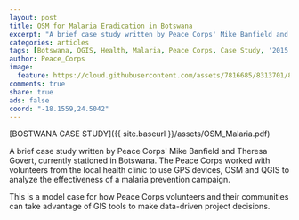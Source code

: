 ```yaml
---
layout: post
title: OSM for Malaria Eradication in Botswana  
excerpt: "A brief case study written by Peace Corps' Mike Banfield and Theresa Govert, currently working in Botswana."
categories: articles
tags: [Botswana, QGIS, Health, Malaria, Peace Corps, Case Study, '2015']
author: Peace_Corps
image:
  feature: https://cloud.githubusercontent.com/assets/7816685/8313701/86a5edce-19b2-11e5-8ee9-a9f2d77d887a.jpg
comments: true
share: true
ads: false
coord: "-18.1559,24.5042"
---
```


[BOSTWANA CASE STUDY]({{ site.baseurl }}/assets/OSM_Malaria.pdf)

A brief case study written by Peace Corps' Mike Banfield and Theresa Govert, currently stationed in Botswana. The Peace Corps worked with volunteers from the local health clinic to use GPS devices, OSM and QGIS to analyze the effectiveness of a malaria prevention campaign.

This is a model case for how Peace Corps volunteers and their communities can take advantage of GIS tools to make data-driven project decisions.
